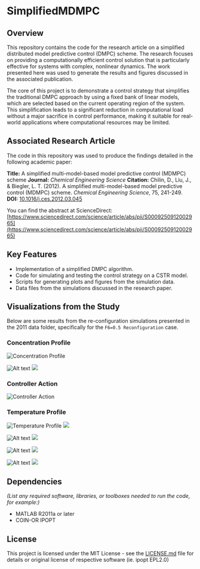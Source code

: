 # SimplifiedMDMPC

## Overview

This repository contains the code for the research article on a simplified
distributed model predictive control (DMPC) scheme. The research focuses on
providing a computationally efficient control solution that is particularly
effective for systems with complex, nonlinear dynamics. The work presented here
was used to generate the results and figures discussed in the associated
publication.

The core of this project is to demonstrate a control strategy that simplifies
the traditional DMPC approach by using a fixed bank of linear models, which are
selected based on the current operating region of the system. This
simplification leads to a significant reduction in computational load without a
major sacrifice in control performance, making it suitable for real-world
applications where computational resources may be limited.

## Associated Research Article

The code in this repository was used to produce the findings detailed in the
following academic paper:

**Title:** A simplified multi-model-based model predictive control (MDMPC)
scheme **Journal:** _Chemical Engineering Science_ **Citation:** Chilin, D.,
Liu, J., & Biegler, L. T. (2012). A simplified multi-model-based model
predictive control (MDMPC) scheme. _Chemical Engineering Science_, 75, 241-249.
**DOI:** [10.1016/j.ces.2012.03.045](https://doi.org/10.1016/j.ces.2012.03.045)

You can find the abstract at ScienceDirect:
[https://www.sciencedirect.com/science/article/abs/pii/S0009250912002965](https://www.sciencedirect.com/science/article/abs/pii/S0009250912002965)

## Key Features

- Implementation of a simplified DMPC algorithm.
- Code for simulating and testing the control strategy on a CSTR model.
- Scripts for generating plots and figures from the simulation data.
- Data files from the simulations discussed in the research paper.

## Visualizations from the Study

Below are some results from the re-configuration simulations presented in the
2011 data folder, specifically for the `F6=0.5 Reconfiguration` case.

### Concentration Profile

![Concentration Profile](./data/2011/F6%3D0.5%20Reconfiguration/Concentration.svg)

![Alt text](./data/2011/F6%3D0.5%20Reconfiguration/Concentration.svg)
<img src="./data/2011/F6%3D0.5%20Reconfiguration/Concentration.svg">

### Controller Action

![Controller Action]("https://raw.githubusercontent.com/davidchilin/SimplifiedMDMPC/refs/heads/master/data/2011/F6%3D0.5%20Reconfiguration/Controller.svg?sanitize=true")

### Temperature Profile

![Temperature Profile]("https://raw.githubusercontent.com/davidchilin/SimplifiedMDMPC/refs/heads/master/data/2011/F6%3D0.5%20Reconfiguration/Temperature.svg")
<img src="https://raw.githubusercontent.com/davidchilin/SimplifiedMDMPC/refs/heads/master/data/2011/F6%3D0.5%20Reconfiguration/Temperature.svg">

![Alt text](https://raw.github.com/potherca-blog/StackOverflow/master/question.13808020.include-an-svg-hosted-on-github-in-markdown/controllers_brief.svg)
<img src="https://raw.github.com/potherca-blog/StackOverflow/master/question.13808020.include-an-svg-hosted-on-github-in-markdown/controllers_brief.svg">

![Alt text](https://raw.github.com/potherca-blog/StackOverflow/master/question.13808020.include-an-svg-hosted-on-github-in-markdown/controllers_brief.svg?sanitize=true)
<img src="https://raw.github.com/potherca-blog/StackOverflow/master/question.13808020.include-an-svg-hosted-on-github-in-markdown/controllers_brief.svg?sanitize=true">

![Alt text](https://rawgithub.com/potherca-blog/StackOverflow/master/question.13808020.include-an-svg-hosted-on-github-in-markdown/controllers_brief.svg)
<img src="https://rawgithub.com/potherca-blog/StackOverflow/master/question.13808020.include-an-svg-hosted-on-github-in-markdown/controllers_brief.svg">


## Dependencies

_(List any required software, libraries, or toolboxes needed to run the code,
for example:)_

- MATLAB R2011a or later
- COIN-OR IPOPT

## License

This project is licensed under the MIT License - see the
[LICENSE.md](LICENSE.md) file for details or original license of respective
software (ie. ipopt EPL2.0)

